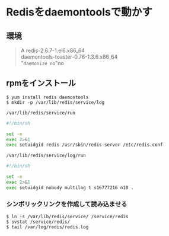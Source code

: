 
# Redisをdaemontoolsで動かす

## 環境 

> A
> redis-2.6.7-1.el6.x86_64  
> daemontools-toaster-0.76-1.3.6.x86_64  
> "`daemonize no`"no  


## rpmをインストール

```
$ yum install redis daemontools  
$ mkdir -p /var/lib/redis/service/log
```

`/var/lib/redis/service/run`

```bash
#!/bin/sh

set -e
exec 2>&1
exec setuidgid redis /usr/sbin/redis-server /etc/redis.conf
```

`/var/lib/redis/service/log/run`

```bash
#!/bin/sh

set -e
exec 2>&1
exec setuidgid nobody multilog t s16777216 n10 .
```

### シンボリックリンクを作成して読み込ませる

```
$ ln -s /var/lib/redis/service/ /service/redis
$ svstat /service/redis/
$ tail /var/log/redis/redis.log
```

